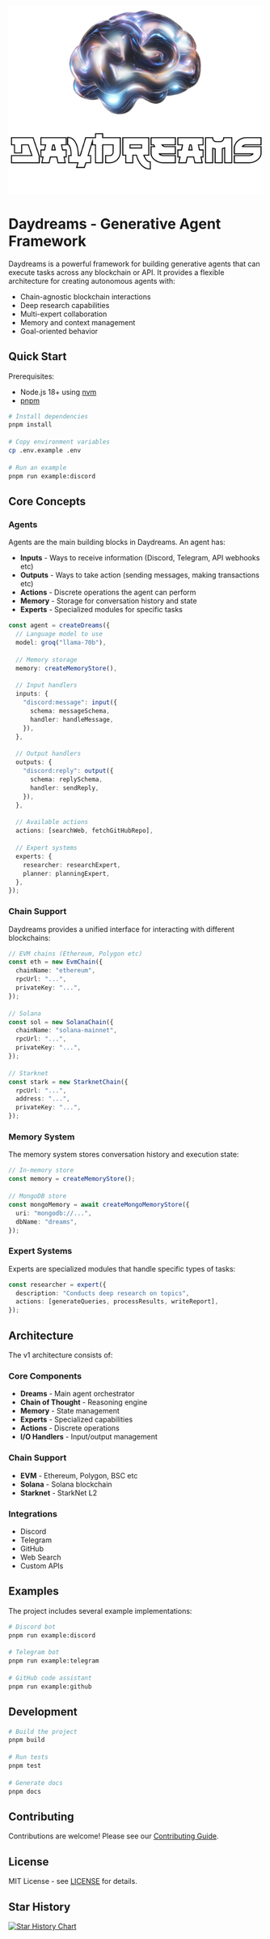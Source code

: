 <p align="center">
  <img src="./banner.png" alt="Daydreams">
</p>

# Daydreams - Generative Agent Framework

Daydreams is a powerful framework for building generative agents that can
execute tasks across any blockchain or API. It provides a flexible architecture
for creating autonomous agents with:

- Chain-agnostic blockchain interactions
- Deep research capabilities
- Multi-expert collaboration
- Memory and context management
- Goal-oriented behavior

## Quick Start

Prerequisites:

- Node.js 18+ using [nvm](https://github.com/nvm-sh/nvm)
- [pnpm](https://pnpm.io/)

```bash
# Install dependencies
pnpm install

# Copy environment variables
cp .env.example .env

# Run an example
pnpm run example:discord
```

## Core Concepts

### Agents

Agents are the main building blocks in Daydreams. An agent has:

- **Inputs** - Ways to receive information (Discord, Telegram, API webhooks etc)
- **Outputs** - Ways to take action (sending messages, making transactions etc)
- **Actions** - Discrete operations the agent can perform
- **Memory** - Storage for conversation history and state
- **Experts** - Specialized modules for specific tasks

```typescript
const agent = createDreams({
  // Language model to use
  model: groq("llama-70b"),

  // Memory storage
  memory: createMemoryStore(),

  // Input handlers
  inputs: {
    "discord:message": input({
      schema: messageSchema,
      handler: handleMessage,
    }),
  },

  // Output handlers
  outputs: {
    "discord:reply": output({
      schema: replySchema,
      handler: sendReply,
    }),
  },

  // Available actions
  actions: [searchWeb, fetchGitHubRepo],

  // Expert systems
  experts: {
    researcher: researchExpert,
    planner: planningExpert,
  },
});
```

### Chain Support

Daydreams provides a unified interface for interacting with different
blockchains:

```typescript
// EVM chains (Ethereum, Polygon etc)
const eth = new EvmChain({
  chainName: "ethereum",
  rpcUrl: "...",
  privateKey: "...",
});

// Solana
const sol = new SolanaChain({
  chainName: "solana-mainnet",
  rpcUrl: "...",
  privateKey: "...",
});

// Starknet
const stark = new StarknetChain({
  rpcUrl: "...",
  address: "...",
  privateKey: "...",
});
```

### Memory System

The memory system stores conversation history and execution state:

```typescript
// In-memory store
const memory = createMemoryStore();

// MongoDB store
const mongoMemory = await createMongoMemoryStore({
  uri: "mongodb://...",
  dbName: "dreams",
});
```

### Expert Systems

Experts are specialized modules that handle specific types of tasks:

```typescript
const researcher = expert({
  description: "Conducts deep research on topics",
  actions: [generateQueries, processResults, writeReport],
});
```

## Architecture

The v1 architecture consists of:

### Core Components

- **Dreams** - Main agent orchestrator
- **Chain of Thought** - Reasoning engine
- **Memory** - State management
- **Experts** - Specialized capabilities
- **Actions** - Discrete operations
- **I/O Handlers** - Input/output management

### Chain Support

- **EVM** - Ethereum, Polygon, BSC etc
- **Solana** - Solana blockchain
- **Starknet** - StarkNet L2

### Integrations

- Discord
- Telegram
- GitHub
- Web Search
- Custom APIs

## Examples

The project includes several example implementations:

```bash
# Discord bot
pnpm run example:discord

# Telegram bot
pnpm run example:telegram

# GitHub code assistant
pnpm run example:github
```

## Development

```bash
# Build the project
pnpm build

# Run tests
pnpm test

# Generate docs
pnpm docs
```

## Contributing

Contributions are welcome! Please see our [Contributing Guide](CONTRIBUTING.md).

## License

MIT License - see [LICENSE](LICENSE) for details.

## Star History

[![Star History Chart](https://api.star-history.com/svg?repos=daydreamsai/daydreams&type=Date)](https://star-history.com/#daydreamsai/daydreams&Date)
